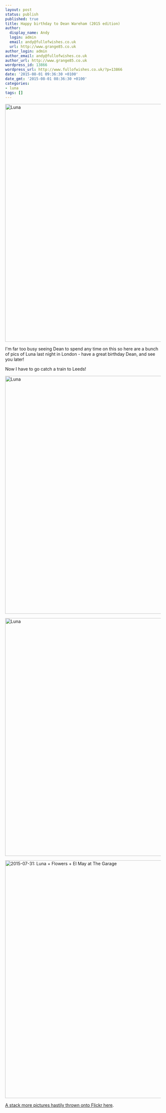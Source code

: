 ```yaml
---
layout: post
status: publish
published: true
title: Happy birthday to Dean Wareham (2015 edition)
author:
  display_name: Andy
  login: admin
  email: andy@fullofwishes.co.uk
  url: http://www.grange85.co.uk
author_login: admin
author_email: andy@fullofwishes.co.uk
author_url: http://www.grange85.co.uk
wordpress_id: 13866
wordpress_url: http://www.fullofwishes.co.uk/?p=13866
date: '2015-08-01 09:36:30 +0100'
date_gmt: '2015-08-01 08:36:30 +0100'
categories:
- luna
tags: []
---
```

<p><a data-flickr-embed="true" href="https://www.flickr.com/photos/grange85/20184866052/in/dateposted-public/" title="Luna"><img src="https://farm1.staticflickr.com/380/20184866052_6cf824fe64_b.jpg" width="1024" height="768" alt="Luna"></a></p>
<p>I'm far too busy seeing Dean to spend any time on this so here are a bunch of pics of Luna last night in London - have a great birthday Dean, and see you later!</p>
<p>Now I have to go catch a train to Leeds!</p>
<p><a data-flickr-embed="true" href="https://www.flickr.com/photos/grange85/20006419909/in/dateposted-public/" title="Luna"><img src="https://farm1.staticflickr.com/365/20006419909_aeb3e2437e_b.jpg" width="1024" height="768" alt="Luna"></a></p>
<p><a data-flickr-embed="true" href="https://www.flickr.com/photos/grange85/20004973538/in/dateposted-public/" title="Luna"><img src="https://farm1.staticflickr.com/481/20004973538_7e862fc85c_b.jpg" width="1024" height="768" alt="Luna"></a></p>
<p><a data-flickr-embed="true" href="https://www.flickr.com/photos/grange85/sets/72157656637112975" title="2015-07-31: Luna + Flowers + El May at The Garage"><img src="https://farm1.staticflickr.com/502/20184867302_901d48b7a4_b.jpg" width="1024" height="768" alt="2015-07-31: Luna + Flowers + El May at The Garage"></a><script async src="//embedr.flickr.com/assets/client-code.js" charset="utf-8"></script></p>
<p><a href="https://www.flickr.com/photos/grange85/sets/72157656637112975">A stack more pictures hastily thrown onto Flickr here</a>.</p>
